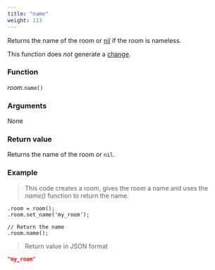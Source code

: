 ```yaml
---
title: "name"
weight: 113
---
```


Returns the name of the room or [nil](../../nil) if the room is nameless.

This function does *not* generate a [change](../../../overview/changes).

### Function

*room*.`name()`

### Arguments

None

### Return value

Returns the name of the room or `nil`.

### Example

> This code creates a room, gives the room a name and uses the _name()_ function to return the name.

```thingsdb,json_response
.room = room();
.room.set_name('my_room');

// Return the name
.room.name();
```

> Return value in JSON format

```json
"my_room"
```
